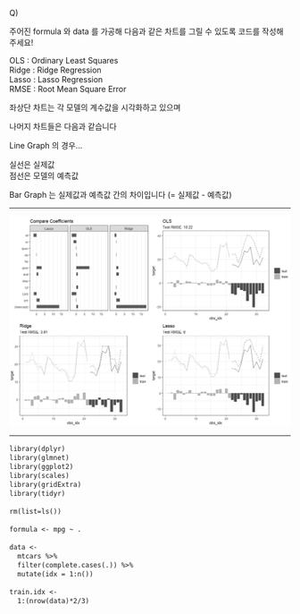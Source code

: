 Q)  

주어진 formula 와 data 를 가공해 다음과 같은 차트를 그릴 수 있도록 코드를 작성해주세요!  

OLS : Ordinary Least Squares  
Ridge : Ridge Regression  
Lasso : Lasso Regression  
RMSE : Root Mean Square Error  

좌상단 차트는 각 모델의 계수값을 시각화하고 있으며  

나머지 차트들은 다음과 같습니다  

Line Graph 의 경우...  

실선은 실제값  
점선은 모델의 예측값  

Bar Graph 는 실제값과 예측값 간의 차이입니다 (= 실제값 - 예측값)  
  
---
  
![result!](shrinkage_methods_result.PNG) 

---
  
```{r}
library(dplyr)
library(glmnet)
library(ggplot2)
library(scales)
library(gridExtra)
library(tidyr)

rm(list=ls())

formula <- mpg ~ .

data <- 
  mtcars %>% 
  filter(complete.cases(.)) %>%
  mutate(idx = 1:n())

train.idx <- 
  1:(nrow(data)*2/3)
```
